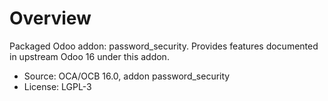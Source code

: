 # Overview

Packaged Odoo addon: password_security. Provides features documented in upstream Odoo 16 under this addon.

- Source: OCA/OCB 16.0, addon password_security
- License: LGPL-3
